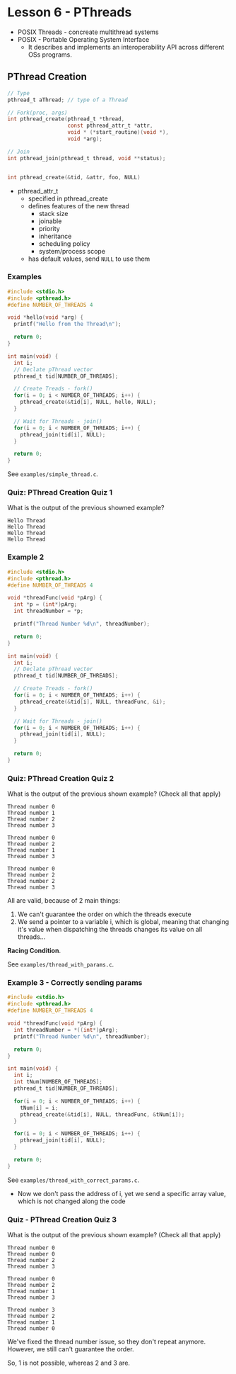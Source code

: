 # Lesson 6 - PThreads

* POSIX Threads - concreate multithread systems
* POSIX - Portable Operating System Interface
  * It describes and implements an interoperability API across different OSs programs.

## PThread Creation

```c
// Type
pthread_t aThread; // type of a Thread

// Fork(proc, args)
int pthread_create(pthread_t *thread,
                   const pthread_attr_t *attr,
                   void * (*start_routine)(void *),
                   void *arg);

// Join
int pthread_join(pthread_t thread, void **status);


int pthread_create(&tid, &attr, foo, NULL)

```

* pthread_attr_t
  * specified in pthread_create
  * defines features of the new thread
    * stack size
    * joinable
    * priority
    * inheritance
    * scheduling policy
    * system/process scope
  * has default values, send `NULL` to use them

### Examples

```c
#include <stdio.h>
#include <pthread.h>
#define NUMBER_OF_THREADS 4

void *hello(void *arg) {
  printf("Hello from the Thread\n");

  return 0;
}

int main(void) {
  int i;
  // Declate pThread vector
  pthread_t tid[NUMBER_OF_THREADS];

  // Create Treads - fork()
  for(i = 0; i < NUMBER_OF_THREADS; i++) {
    pthread_create(&tid[i], NULL, hello, NULL);
  }

  // Wait for Threads - join()
  for(i = 0; i < NUMBER_OF_THREADS; i++) {
    pthread_join(tid[i], NULL);
  }

  return 0;
}
```

See `examples/simple_thread.c`.

### Quiz: PThread Creation Quiz 1

What is the output of the previous showned example?

```
Hello Thread
Hello Thread
Hello Thread
Hello Thread
```

### Example 2

```c
#include <stdio.h>
#include <pthread.h>
#define NUMBER_OF_THREADS 4

void *threadFunc(void *pArg) {
  int *p = (int*)pArg;
  int threadNumber = *p;

  printf("Thread Number %d\n", threadNumber);

  return 0;
}

int main(void) {
  int i;
  // Declate pThread vector
  pthread_t tid[NUMBER_OF_THREADS];

  // Create Treads - fork()
  for(i = 0; i < NUMBER_OF_THREADS; i++) {
    pthread_create(&tid[i], NULL, threadFunc, &i);
  }

  // Wait for Threads - join()
  for(i = 0; i < NUMBER_OF_THREADS; i++) {
    pthread_join(tid[i], NULL);
  }

  return 0;
}
```

### Quiz: PThread Creation Quiz 2

What is the output of the previous shown example? (Check all that apply)

```
Thread number 0
Thread number 1
Thread number 2
Thread number 3
```

```
Thread number 0
Thread number 2
Thread number 1
Thread number 3
```

```
Thread number 0
Thread number 2
Thread number 2
Thread number 3
```

All are valid, because of 2 main things:

1. We can't guarantee the order on which the threads execute
2. We send a pointer to a variable i, which is global, meaning that changing it's value when dispatching the threads changes its value on all threads...

**Racing Condition**.

See `examples/thread_with_params.c`.


### Example 3 - Correctly sending params

```c
#include <stdio.h>
#include <pthread.h>
#define NUMBER_OF_THREADS 4

void *threadFunc(void *pArg) {
  int threadNumber = *((int*)pArg);
  printf("Thread Number %d\n", threadNumber);

  return 0;
}

int main(void) {
  int i;
  int tNum[NUMBER_OF_THREADS];
  pthread_t tid[NUMBER_OF_THREADS];

  for(i = 0; i < NUMBER_OF_THREADS; i++) {
    tNum[i] = i;
    pthread_create(&tid[i], NULL, threadFunc, &tNum[i]);
  }

  for(i = 0; i < NUMBER_OF_THREADS; i++) {
    pthread_join(tid[i], NULL);
  }

  return 0;
}
```

See `examples/thread_with_correct_params.c`.

* Now we don't pass the address of i, yet we send a specific array value, which is not changed along the code

### Quiz - PThread Creation Quiz 3

What is the output of the previous shown example? (Check all that apply)

```
Thread number 0
Thread number 0
Thread number 2
Thread number 3
```

```
Thread number 0
Thread number 2
Thread number 1
Thread number 3
```

```
Thread number 3
Thread number 2
Thread number 1
Thread number 0
```

We've fixed the thread number issue, so they don't repeat anymore. However, we still can't guarantee the order.

So, 1 is not possible, whereas 2 and 3 are.
